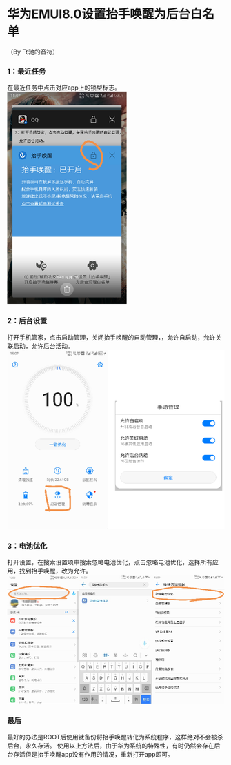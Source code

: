 # 华为EMUI8.0设置抬手唤醒为后台白名单
（By 飞驰的音符）
### 1：最近任务
在最近任务中点击对应app上的锁型标志。
![](https://github.com/kongzue/Res/raw/master/app/src/main/res/mipmap-xxxhdpi/h1.png)
### 2：后台设置
打开手机管家，点击启动管理，关闭抬手唤醒的自动管理，，允许自启动，允许关联启动，允许后台活动。
![](https://github.com/kongzue/Res/raw/master/app/src/main/res/mipmap-xxxhdpi/h2.png)
### 3：电池优化
打开设置，在搜索设置项中搜索忽略电池优化，点击忽略电池优化，选择所有应用，找到抬手唤醒，改为允许。
![](https://github.com/kongzue/Res/raw/master/app/src/main/res/mipmap-xxxhdpi/h3.png)
### 最后
最好的办法是ROOT后使用钛备份将抬手唤醒转化为系统程序，这样绝对不会被杀后台，永久存活。
使用以上方法后，由于华为系统的特殊性，有时仍然会存在后台存活但是抬手唤醒app没有作用的情况，重新打开app即可。
